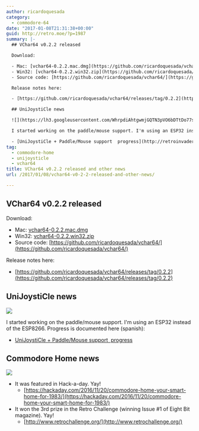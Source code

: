```yaml
---
author: ricardoquesada
category:
  - commodore-64
date: "2017-01-08T21:31:38+00:00"
guid: http://retro.moe/?p=1987
summary: |-
  ## VChar64 v0.2.2 released

  Download:

  - Mac: [vchar64-0.2.2.mac.dmg](https://github.com/ricardoquesada/vchar64/releases/download/0.2.2/vchar64-0.2.2.mac.dmg)
  - Win32: [vchar64-0.2.2.win32.zip](https://github.com/ricardoquesada/vchar64/releases/download/0.2.2/vchar64-0.2.2.win32.zip)
  - Source code: [https://github.com/ricardoquesada/vchar64/](https://github.com/ricardoquesada/vchar64/)

  Release notes here:

  - [https://github.com/ricardoquesada/vchar64/releases/tag/0.2.2](https://github.com/ricardoquesada/vchar64/releases/tag/0.2.2)

  ## UniJoystiCle news

  ![](https://lh3.googleusercontent.com/WhrpdiAhtgwmjGQTN3pVO6bDTtDo77s5tTkDMXoWUA08P96vsLMkjNweXlw-_UoFZelzCkZXae6rRuDSPaEYTG5-7sVQAs-BAGh_jiACvRuFQNvFG2BaKkGHO589fXq-lctpcfg=-no)

  I started working on the paddle/mouse support. I'm using an ESP32 instead of the ESP8266. Progress is documented here (spanish):

  - [UniJoystiCle + Paddle/Mouse support  progress](http://retroinvaders.com/commodoremania/foro/index.php/topic,1708.msg25518/)
tag:
  - commodore-home
  - unijoysticle
  - vchar64
title: VChar64 v0.2.2 released and other news
url: /2017/01/08/vchar64-v0-2-2-released-and-other-news/

---
```

## VChar64 v0.2.2 released

Download:

- Mac: [vchar64-0.2.2.mac.dmg](https://github.com/ricardoquesada/vchar64/releases/download/0.2.2/vchar64-0.2.2.mac.dmg)
- Win32: [vchar64-0.2.2.win32.zip](https://github.com/ricardoquesada/vchar64/releases/download/0.2.2/vchar64-0.2.2.win32.zip)
- Source code: [https://github.com/ricardoquesada/vchar64/](https://github.com/ricardoquesada/vchar64/)

Release notes here:

- [https://github.com/ricardoquesada/vchar64/releases/tag/0.2.2](https://github.com/ricardoquesada/vchar64/releases/tag/0.2.2)

## UniJoystiCle news

![](https://lh3.googleusercontent.com/WhrpdiAhtgwmjGQTN3pVO6bDTtDo77s5tTkDMXoWUA08P96vsLMkjNweXlw-_UoFZelzCkZXae6rRuDSPaEYTG5-7sVQAs-BAGh_jiACvRuFQNvFG2BaKkGHO589fXq-lctpcfg=-no?authuser=0)

I started working on the paddle/mouse support. I'm using an ESP32 instead of the ESP8266. Progress is documented here (spanish):

- [UniJoystiCle + Paddle/Mouse support  progress](http://retroinvaders.com/commodoremania/foro/index.php/topic,1708.msg25518/)

## Commodore Home news

![](https://lh3.googleusercontent.com/kWYsMVfklNNRB3Zs5umuXGaLOkzfZcV6Rwd1ixvilHi4-cXZdXePNUAOiv2WLUbtNYMOjP2wHxtqo_ijpeku9a7DDn4eYkDVPS2YSa8tB3HIOenqsVFX4fvr_S9nK2mxaHAiIBs=-no?authuser=0)

- It was featured in Hack-a-day. Yay!
  - [https://hackaday.com/2016/11/20/commodore-home-your-smart-home-for-1983/](https://hackaday.com/2016/11/20/commodore-home-your-smart-home-for-1983/)
- It won the 3rd prize in the Retro Challenge (winning Issue #1 of Eight Bit magazine). Yay!
  - [http://www.retrochallenge.org/](http://www.retrochallenge.org/)
